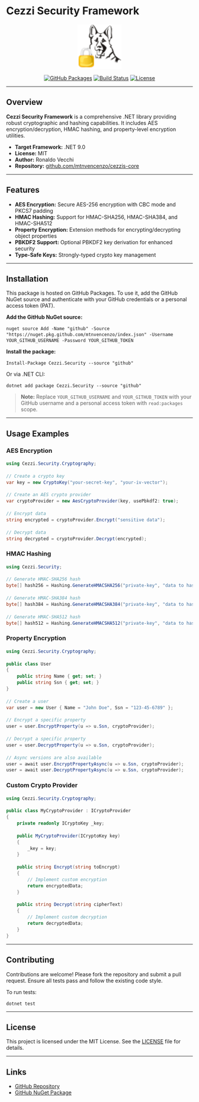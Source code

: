 # Cezzi Security Framework

<p align="center">
  <img src="src/Cezzi.Security/.pack/cezzi-security.png" alt="Cezzi Security Logo" width="120" />
</p>

<p align="center">
  <a href="https://github.com/mtnvencenzo/cezzis-core/pkgs/nuget/Cezzi.Security"><img src="https://img.shields.io/badge/GitHub%20Packages-Cezzi.Security-blue?logo=github" alt="GitHub Packages"></a>
  <a href="https://github.com/mtnvencenzo/cezzis-core/actions/workflows/cezzi-security-cicd.yaml"><img src="https://github.com/mtnvencenzo/cezzis-core/actions/workflows/cezzi-security-cicd.yaml/badge.svg" alt="Build Status"></a>
  <a href="https://opensource.org/licenses/MIT"><img src="https://img.shields.io/badge/license-MIT-blue.svg" alt="License"></a>
</p>

---

## Overview

**Cezzi Security Framework** is a comprehensive .NET library providing robust cryptographic and hashing capabilities. It includes AES encryption/decryption, HMAC hashing, and property-level encryption utilities.

- **Target Framework:** .NET 9.0
- **License:** MIT
- **Author:** Ronaldo Vecchi
- **Repository:** [github.com/mtnvencenzo/cezzis-core](https://github.com/mtnvencenzo/cezzis-core)

---

## Features

- **AES Encryption:** Secure AES-256 encryption with CBC mode and PKCS7 padding
- **HMAC Hashing:** Support for HMAC-SHA256, HMAC-SHA384, and HMAC-SHA512
- **Property Encryption:** Extension methods for encrypting/decrypting object properties
- **PBKDF2 Support:** Optional PBKDF2 key derivation for enhanced security
- **Type-Safe Keys:** Strongly-typed crypto key management

---

## Installation

This package is hosted on GitHub Packages. To use it, add the GitHub NuGet source and authenticate with your GitHub credentials or a personal access token (PAT).

**Add the GitHub NuGet source:**

```shell
nuget source Add -Name "github" -Source "https://nuget.pkg.github.com/mtnvencenzo/index.json" -Username YOUR_GITHUB_USERNAME -Password YOUR_GITHUB_TOKEN
```

**Install the package:**

```shell
Install-Package Cezzi.Security --source "github"
```

Or via .NET CLI:

```shell
dotnet add package Cezzi.Security --source "github"
```

> **Note:** Replace `YOUR_GITHUB_USERNAME` and `YOUR_GITHUB_TOKEN` with your GitHub username and a personal access token with `read:packages` scope.

---

## Usage Examples

### AES Encryption
```csharp
using Cezzi.Security.Cryptography;

// Create a crypto key
var key = new CryptoKey("your-secret-key", "your-iv-vector");

// Create an AES crypto provider
var cryptoProvider = new AesCryptoProvider(key, usePbkdf2: true);

// Encrypt data
string encrypted = cryptoProvider.Encrypt("sensitive data");

// Decrypt data
string decrypted = cryptoProvider.Decrypt(encrypted);
```

### HMAC Hashing
```csharp
using Cezzi.Security;

// Generate HMAC-SHA256 hash
byte[] hash256 = Hashing.GenerateHMACSHA256("private-key", "data to hash");

// Generate HMAC-SHA384 hash
byte[] hash384 = Hashing.GenerateHMACSHA384("private-key", "data to hash");

// Generate HMAC-SHA512 hash
byte[] hash512 = Hashing.GenerateHMACSHA512("private-key", "data to hash");
```

### Property Encryption
```csharp
using Cezzi.Security.Cryptography;

public class User
{
    public string Name { get; set; }
    public string Ssn { get; set; }
}

// Create a user
var user = new User { Name = "John Doe", Ssn = "123-45-6789" };

// Encrypt a specific property
user = user.EncryptProperty(u => u.Ssn, cryptoProvider);

// Decrypt a specific property
user = user.DecryptProperty(u => u.Ssn, cryptoProvider);

// Async versions are also available
user = await user.EncryptPropertyAsync(u => u.Ssn, cryptoProvider);
user = await user.DecryptPropertyAsync(u => u.Ssn, cryptoProvider);
```

### Custom Crypto Provider
```csharp
using Cezzi.Security.Cryptography;

public class MyCryptoProvider : ICryptoProvider
{
    private readonly ICryptoKey _key;

    public MyCryptoProvider(ICryptoKey key)
    {
        _key = key;
    }

    public string Encrypt(string toEncrypt)
    {
        // Implement custom encryption
        return encryptedData;
    }

    public string Decrypt(string cipherText)
    {
        // Implement custom decryption
        return decryptedData;
    }
}
```

---

## Contributing

Contributions are welcome! Please fork the repository and submit a pull request. Ensure all tests pass and follow the existing code style.

To run tests:
```shell
dotnet test
```

---

## License

This project is licensed under the MIT License. See the [LICENSE](../LICENSE) file for details.

---

## Links
- [GitHub Repository](https://github.com/mtnvencenzo/cezzis-core)
- [GitHub NuGet Package](https://github.com/mtnvencenzo/cezzis-core/pkgs/nuget/Cezzi.Security)
